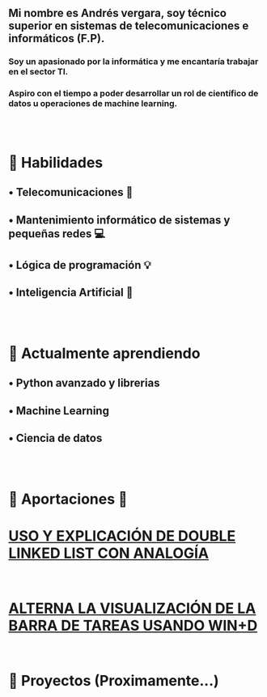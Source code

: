 ## Mi nombre es Andrés vergara, soy técnico superior en sistemas de telecomunicaciones e informáticos (F.P).
### Soy un apasionado por la informática y me encantaría trabajar en el sector TI.
### Aspiro con el tiempo a poder desarrollar un rol de científico de datos u operaciones de machine learning.

<br>
<br>
 
# 🚀 Habilidades 
## • Telecomunicaciones 📡
## • Mantenimiento informático de sistemas y pequeñas redes 💻
## • Lógica de programación 💡 
## • Inteligencia Artificial 🧠

<br>
<br>

# 🌱 Actualmente aprendiendo  

## • Python avanzado y librerias

## • Machine Learning 

## • Ciencia de datos 

<br>
<br>


# 🎁 Aportaciones 🐙

  # [USO Y EXPLICACIÓN DE DOUBLE LINKED LIST CON ANALOGÍA](https://github.com/anverpy/double-ll-creating-analogy)

  <br>

  # [ALTERNA LA VISUALIZACIÓN DE LA BARRA DE TAREAS USANDO WIN+D](https://github.com/anverpy/toggle-taskbar)

  
  <br>

# 💼 Proyectos (Proximamente...)
